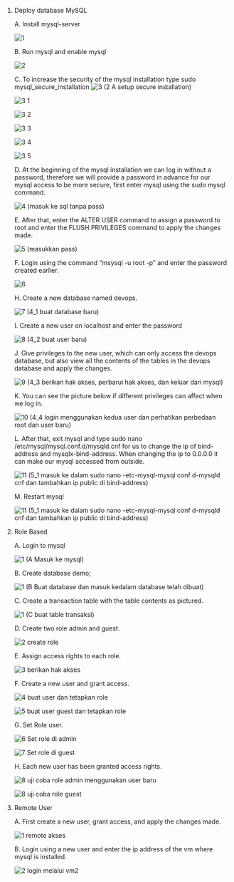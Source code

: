 1. Deploy database MySQL
   
   A. Install mysql-server
   
   ![1](https://github.com/user-attachments/assets/8dc6832a-0d65-45b8-933c-ea93c13050b6)

   B. Run mysql and enable mysql
   
   ![2](https://github.com/user-attachments/assets/eda65123-2bd4-4d0d-85f9-620d0bf21393)

   C. To increase the security of the mysql installation type sudo mysql_secure_installation
   ![3 (2  A setup secure installation)](https://github.com/user-attachments/assets/876953a6-8c6a-4c3b-bb4d-7a9fe172283a)

   ![3 1](https://github.com/user-attachments/assets/5aeda25d-3f28-43cc-b835-93a5a7deceff)

   ![3 2](https://github.com/user-attachments/assets/cec7f247-71a1-4970-8890-3b8f04f78ffb)

   ![3 3](https://github.com/user-attachments/assets/33697f15-7f00-4366-b76c-dc6ed3040629)

   ![3 4](https://github.com/user-attachments/assets/54420595-1423-4d9e-a742-25aaa4ffd515)

   ![3 5](https://github.com/user-attachments/assets/678b8006-d69e-4101-80d8-7d1a83ae14de)

   D. At the beginning of the mysql installation we can log in without a password, therefore we will provide a password in advance for our mysql access to be more secure, first enter mysql using the sudo mysql command.

   ![4 (masuk ke sql tanpa pass)](https://github.com/user-attachments/assets/47bb72c8-f298-42fa-b400-899aaf9f2ec6)

   E. After that, enter the ALTER USER command to assign a password to root and enter the FLUSH PRIVILEGES command to apply the changes made.
   
   ![5 (masukkan pass)](https://github.com/user-attachments/assets/144fe5a1-977a-4ce1-9fcc-162e319e0187)

   F. Login using the command “msysql -u root -p” and enter the password created earlier.

   ![6](https://github.com/user-attachments/assets/f0d8b73c-d817-4df5-8784-3950ae31eb00)

   H. Create a new database named devops.

   ![7  (4_1 buat database baru)](https://github.com/user-attachments/assets/aef6ad7f-abdd-4327-a75f-55ac395fa67c)

   I. Create a new user on localhost and enter the password

   ![8  (4_2  buat user baru)](https://github.com/user-attachments/assets/8bd593c4-93dd-4d68-ac6f-5a6af373ae74)

   J. Give privileges to the new user, which can only access the devops database, but also view all the contents of the tables in the devops database and apply the changes.

   ![9  (4_3  berikan hak akses, perbarui hak akses, dan keluar dari mysql)](https://github.com/user-attachments/assets/7bd8af01-6380-472c-94e1-2dc2c003e7a5)

   K. You can see the picture below if different privileges can affect when we log in.

   ![10  (4_4  login menggunakan kedua user dan perhatikan perbedaan root dan user baru)](https://github.com/user-attachments/assets/05fbd874-ba75-4408-97a3-31323f3c142d)

   L. After that, exit mysql and type sudo nano /etc/mysql/mysql.conf.d/mysqld.cnf for us to change the ip of bind-address and mysqlx-bind-address. When changing the ip to 0.0.0.0 it can make our mysql accessed from outside.

   ![11  (5_1  masuk ke dalam sudo nano -etc-mysql-mysql conf d-mysqld cnf dan tambahkan ip public di bind-address)](https://github.com/user-attachments/assets/1b7c4d6f-2f0f-44b7-a544-7c802c0685d2)

   M. Restart mysql

   ![11  (5_1  masuk ke dalam sudo nano -etc-mysql-mysql conf d-mysqld cnf dan tambahkan ip public di bind-address)](https://github.com/user-attachments/assets/bf1104dc-af7b-4dcf-a91f-ce2efffa26ce)

2. Role Based
   
   A. Login to mysql

   ![1  (A  Masuk ke mysql)](https://github.com/user-attachments/assets/b6931a13-8478-404d-bab6-859d39b78def)

   B. Create database demo;

   ![1  (B  Buat database dan masuk kedalam database telah dibuat)](https://github.com/user-attachments/assets/2f0b54ef-5d2a-4acb-9abb-cd19db5c8b34)

   C. Create a transaction table with the table contents as pictured.

   ![1  (C  buat table transaksi)](https://github.com/user-attachments/assets/a9525de8-0b4d-4c0f-871f-d214b611b667)

   D. Create two role admin and guest.

   ![2  create role](https://github.com/user-attachments/assets/33c805c5-d38c-4d03-abd2-503781148819)

   E. Assign access rights to each role.

   ![3  berikan hak akses](https://github.com/user-attachments/assets/2a8440f3-e376-4870-92a1-129702fd2742)

   F. Create a new user and grant access.

   ![4  buat user dan tetapkan role](https://github.com/user-attachments/assets/3d330d52-98a8-43a6-8484-90d62f295731)

   ![5  buat user guest dan tetapkan role](https://github.com/user-attachments/assets/037404fc-afc6-4680-b832-68783d72aac8)

   G. Set Role user.
   
   ![6  Set role di admin](https://github.com/user-attachments/assets/383ea953-6fc4-4c29-b7da-af5e1f4ce673)

   ![7  Set role di guest](https://github.com/user-attachments/assets/b8f6603f-ad7a-4e2c-bba0-226b3b00ff76)

   H. Each new user has been granted access rights.

   ![8  uji coba role admin menggunakan user baru](https://github.com/user-attachments/assets/3bea8ded-9dd3-4504-ae75-82c4a632002b)

   ![8  uji coba role guest](https://github.com/user-attachments/assets/525f2dd7-4999-4dd4-9eca-15e653d814bf)

3. Remote User

   A. First create a new user, grant access, and apply the changes made.

   ![1  remote akses](https://github.com/user-attachments/assets/ca2d5884-9625-49ab-acc6-d97531ba0f84)

   B. Login using a new user and enter the ip address of the vm where mysql is installed.

   ![2  login melalui vm2](https://github.com/user-attachments/assets/a2c6bd46-a306-4051-a8e5-0ac62240bef4)

